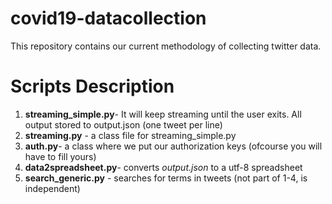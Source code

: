 # covid19-datacollection

This repository contains our current methodology of collecting twitter data.

# Scripts Description

1) **streaming_simple.py**- It will keep streaming until the user exits. All output stored to output.json (one tweet  per line)
2) **streaming.py** - a class file for streaming_simple.py
3) **auth.py**- a class where we put our authorization keys (ofcourse you will have to fill yours)
4) **data2spreadsheet.py**- converts *output.json* to a utf-8 spreadsheet
5) **search_generic.py** - searches for terms in tweets (not part of 1-4, is independent)
